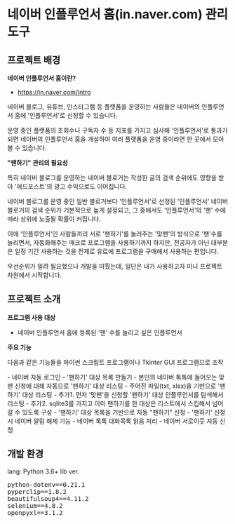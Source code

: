 # 네이버 인플루언서 홈(in.naver.com) 관리 도구
## 프로젝트 배경
<strong>네이버 인플루언서 홈이란?</strong>
- https://in.naver.com/intro
<p>
    네이버 블로그, 유튜브, 인스타그램 등 플랫폼을 운영하는 사람들은 네이버의 인플루언서 홈에 '인플루언서'로 신청할 수 있습니다.
</p>
<p>
    운영 중인 플랫폼의 조회수나 구독자 수 등 지표를 가지고 심사해 '인플루언서'로 통과가 되면 네이버의 인플루언서 홈을 개설하여 여러 플랫폼을 운영 중이라면 한 곳에서 모아볼 수 있습니다.
</p>

<strong>"팬하기" 관리의 필요성</strong>
<p>
    특히 네이버 블로그를 운영하는 네이버 블로거는 작성한 글의 검색 순위에도 영향을 받아 '애드포스트'의 광고 수익으로도 이어집니다.
</p>
<p>
    네이버 블로그를 운영 중인 일반 블로거보다 '인플루언서'로 선정된 '인플루언서' 네이버 블로거의 검색 순위가 기본적으로 높게 설정되고, 그 중에서도 '인플루언서'의 '팬' 수에 따라 상위에 노출될 확률이 커집니다.
</p>
<p>
    이에 '인플루언서'인 사람들끼리 서로 '팬하기'를 눌러주는 '맞팬'의 방식으로 '팬'수를 늘리면서, 자동화해주는 매크로 프로그램을 사용하기까지 하지만, 전공자가 아닌 대부분은 일정 기간 사용하는 것을 전제로 유료에 프로그램을 구매해서 사용하는 편입니다.
</p>
<p>
    우선순위가 밀려 필요했으나 개발을 미뤘는데, 일단은 내가 사용하고자 미니 프로젝트 차원에서 시작합니다.
</p>

## 프로젝트 소개
<strong>프로그램 사용 대상</strong>
- 네이버 인플루언서 홈에 등록된 '팬' 수를 늘리고 싶은 인플루언서

<strong>주요 기능</strong>
<p>
    다음과 같은 기능들을 파이썬 스크립트 프로그램이나 Tkinter GUI 프로그램으로 조작
</p>
- 네이버 자동 로그인
- '팬하기' 대상 목록 만들기
    - 본인의 네이버 톡톡에 들어오는 맞팬 신청에 대해 자동으로 '팬하기' 대상 리스팅
    - 주어진 파일(txt, xlsx)을 기반으로 '팬하기' 대상 리스팅
    - 추가1. 먼저 '맞팬'을 신청할 '팬하기' 대상 인플루언서를 탐색해서 리스팅
    - 추가2. sqlite3를 가지고 이미 팬하기를 한 대상은 리스트에서 스킵해서 넘어갈 수 있도록 구성
- '팬하기' 대상 목록을 기반으로 자동 "팬하기" 신청
    - '팬하기' 신청 시 네이버 알림 해제 기능
- 네이버 톡톡 대화목록 읽음 처리
- 네이버 서로이웃 자동 신청

## 개발 환경
lang: Python 3.6+
lib ver.
<pre>
python-dotenv==0.21.1
pyperclip==1.8.2
beautifulsoup4==4.11.2
selenium==4.8.2
openpyxl==3.1.2
</pre>
